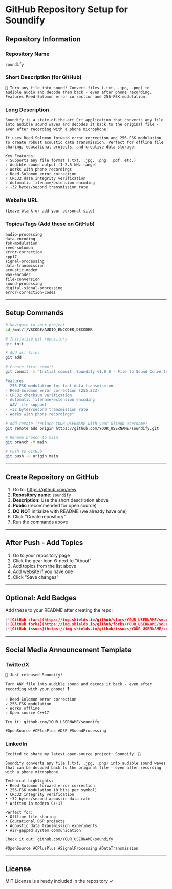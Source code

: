 # GitHub Repository Setup for Soundify

## Repository Information

### Repository Name
```
soundify
```

### Short Description (for GitHub)
```
🎵 Turn any file into sound! Convert files (.txt, .jpg, .png) to audible audio and decode them back - even after phone recording. Features Reed-Solomon error correction and 256-FSK modulation.
```

### Long Description
```
Soundify is a state-of-the-art C++ application that converts any file into audible sound waves and decodes it back to the original file - even after recording with a phone microphone! 

It uses Reed-Solomon forward error correction and 256-FSK modulation to create robust acoustic data transmission. Perfect for offline file sharing, educational projects, and creative data storage.

Key Features:
✓ Supports any file format (.txt, .jpg, .png, .pdf, etc.)
✓ Audible sound output (1-2.5 kHz range)
✓ Works with phone recordings
✓ Reed-Solomon error correction
✓ CRC32 data integrity verification
✓ Automatic filename/extension encoding
✓ ~32 bytes/second transmission rate
```

### Website URL
```
(Leave blank or add your personal site)
```

### Topics/Tags (Add these on GitHub)
```
audio-processing
data-encoding
fsk-modulation
reed-solomon
error-correction
cpp17
signal-processing
data-transmission
acoustic-modem
wav-encoder
file-conversion
sound-processing
digital-signal-processing
error-correction-codes
```

---

## Setup Commands

```bash
# Navigate to your project
cd /mnt/f/VSCODE/AUDIO_ENCODER_DECODER

# Initialize git repository
git init

# Add all files
git add .

# Create first commit
git commit -m "Initial commit: Soundify v1.0.0 - File to Sound Converter

Features:
- 256-FSK modulation for fast data transmission
- Reed-Solomon error correction (255,223)
- CRC32 checksum verification
- Automatic filename/extension encoding
- WAV file support
- ~32 bytes/second transmission rate
- Works with phone recordings"

# Add remote (replace YOUR_USERNAME with your GitHub username)
git remote add origin https://github.com/YOUR_USERNAME/soundify.git

# Rename branch to main
git branch -M main

# Push to GitHub
git push -u origin main
```

---

## Create Repository on GitHub

1. Go to: https://github.com/new
2. **Repository name**: `soundify`
3. **Description**: Use the short description above
4. **Public** (recommended for open source)
5. **DO NOT** initialize with README (we already have one)
6. Click "Create repository"
7. Run the commands above

---

## After Push - Add Topics

1. Go to your repository page
2. Click the gear icon ⚙️ next to "About"
3. Add topics from the list above
4. Add website if you have one
5. Click "Save changes"

---

## Optional: Add Badges

Add these to your README after creating the repo:

```markdown
[![GitHub stars](https://img.shields.io/github/stars/YOUR_USERNAME/soundify?style=social)](https://github.com/YOUR_USERNAME/soundify/stargazers)
[![GitHub forks](https://img.shields.io/github/forks/YOUR_USERNAME/soundify?style=social)](https://github.com/YOUR_USERNAME/soundify/network/members)
[![GitHub issues](https://img.shields.io/github/issues/YOUR_USERNAME/soundify)](https://github.com/YOUR_USERNAME/soundify/issues)
```

---

## Social Media Announcement Template

### Twitter/X
```
🎵 Just released Soundify! 

Turn ANY file into audible sound and decode it back - even after recording with your phone! 🎙️

✓ Reed-Solomon error correction
✓ 256-FSK modulation
✓ Works offline
✓ Open source C++17

Try it: github.com/YOUR_USERNAME/soundify

#OpenSource #CPlusPlus #DSP #SoundProcessing
```

### LinkedIn
```
Excited to share my latest open-source project: Soundify! 🎵

Soundify converts any file (.txt, .jpg, .png) into audible sound waves that can be decoded back to the original file - even after recording with a phone microphone.

Technical highlights:
• Reed-Solomon forward error correction
• 256-FSK modulation (8 bits per symbol)
• CRC32 integrity verification
• ~32 bytes/second acoustic data rate
• Written in modern C++17

Perfect for:
• Offline file sharing
• Educational DSP projects
• Acoustic data transmission experiments
• Air-gapped system communication

Check it out: github.com/YOUR_USERNAME/soundify

#OpenSource #CPlusPlus #SignalProcessing #DataTransmission
```

---

## License
MIT License is already included in the repository ✓
